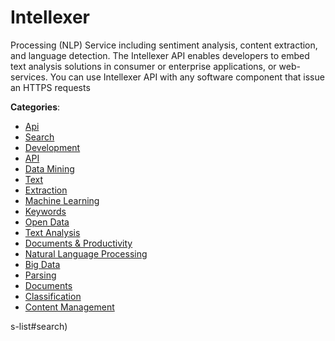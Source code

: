 # Intellexer


Processing (NLP) Service including sentiment analysis, content extraction, and language detection.  The Intellexer API enables developers to embed text analysis solutions in consumer or enterprise applications, or web-services.  You can use Intellexer API with any software component that issue an HTTPS requests



**Categories**:
- [Api](https://github.com/apis-list/apis-list#api)
- [Search](https://github.com/apis-list/apis-list#search)
- [Development](https://github.com/apis-list/apis-list#development)
- [API](https://github.com/apis-list/apis-list#api)
- [Data Mining](https://github.com/apis-list/apis-list#data-mining)
- [Text](https://github.com/apis-list/apis-list#text)
- [Extraction](https://github.com/apis-list/apis-list#extraction)
- [Machine Learning](https://github.com/apis-list/apis-list#machine-learning)
- [Keywords](https://github.com/apis-list/apis-list#keywords)
- [Open Data](https://github.com/apis-list/apis-list#open-data)
- [Text Analysis](https://github.com/apis-list/apis-list#text-analysis)
- [Documents & Productivity](https://github.com/apis-list/apis-list#documents-and-productivity)
- [Natural Language Processing](https://github.com/apis-list/apis-list#natural-language-processing)
- [Big Data](https://github.com/apis-list/apis-list#big-data)
- [Parsing](https://github.com/apis-list/apis-list#parsing)
- [Documents](https://github.com/apis-list/apis-list#documents)
- [Classification](https://github.com/apis-list/apis-list#classification)
- [Content Management](https://github.com/apis-list/apis-list#content-management)



s-list#search)



